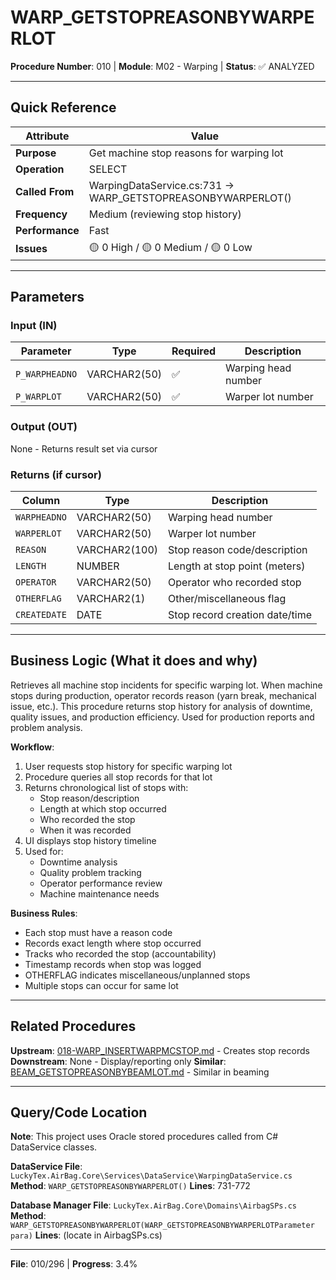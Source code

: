 # WARP_GETSTOPREASONBYWARPERLOT

**Procedure Number**: 010 | **Module**: M02 - Warping | **Status**: ✅ ANALYZED

---

## Quick Reference

| Attribute | Value |
|-----------|-------|
| **Purpose** | Get machine stop reasons for warping lot |
| **Operation** | SELECT |
| **Called From** | WarpingDataService.cs:731 → WARP_GETSTOPREASONBYWARPERLOT() |
| **Frequency** | Medium (reviewing stop history) |
| **Performance** | Fast |
| **Issues** | 🟡 0 High / 🟡 0 Medium / 🟡 0 Low |

---

## Parameters

### Input (IN)

| Parameter | Type | Required | Description |
|-----------|------|----------|-------------|
| `P_WARPHEADNO` | VARCHAR2(50) | ✅ | Warping head number |
| `P_WARPLOT` | VARCHAR2(50) | ✅ | Warper lot number |

### Output (OUT)

None - Returns result set via cursor

### Returns (if cursor)

| Column | Type | Description |
|--------|------|-------------|
| `WARPHEADNO` | VARCHAR2(50) | Warping head number |
| `WARPERLOT` | VARCHAR2(50) | Warper lot number |
| `REASON` | VARCHAR2(100) | Stop reason code/description |
| `LENGTH` | NUMBER | Length at stop point (meters) |
| `OPERATOR` | VARCHAR2(50) | Operator who recorded stop |
| `OTHERFLAG` | VARCHAR2(1) | Other/miscellaneous flag |
| `CREATEDATE` | DATE | Stop record creation date/time |

---

## Business Logic (What it does and why)

Retrieves all machine stop incidents for specific warping lot. When machine stops during production, operator records reason (yarn break, mechanical issue, etc.). This procedure returns stop history for analysis of downtime, quality issues, and production efficiency. Used for production reports and problem analysis.

**Workflow**:
1. User requests stop history for specific warping lot
2. Procedure queries all stop records for that lot
3. Returns chronological list of stops with:
   - Stop reason/description
   - Length at which stop occurred
   - Who recorded the stop
   - When it was recorded
4. UI displays stop history timeline
5. Used for:
   - Downtime analysis
   - Quality problem tracking
   - Operator performance review
   - Machine maintenance needs

**Business Rules**:
- Each stop must have a reason code
- Records exact length where stop occurred
- Tracks who recorded the stop (accountability)
- Timestamp records when stop was logged
- OTHERFLAG indicates miscellaneous/unplanned stops
- Multiple stops can occur for same lot

---

## Related Procedures

**Upstream**: [018-WARP_INSERTWARPMCSTOP.md](./018-WARP_INSERTWARPMCSTOP.md) - Creates stop records
**Downstream**: None - Display/reporting only
**Similar**: [BEAM_GETSTOPREASONBYBEAMLOT.md](../03_Beaming/BEAM_GETSTOPREASONBYBEAMLOT.md) - Similar in beaming

---

## Query/Code Location

**Note**: This project uses Oracle stored procedures called from C# DataService classes.

**DataService File**: `LuckyTex.AirBag.Core\Services\DataService\WarpingDataService.cs`
**Method**: `WARP_GETSTOPREASONBYWARPERLOT()`
**Lines**: 731-772

**Database Manager File**: `LuckyTex.AirBag.Core\Domains\AirbagSPs.cs`
**Method**: `WARP_GETSTOPREASONBYWARPERLOT(WARP_GETSTOPREASONBYWARPERLOTParameter para)`
**Lines**: (locate in AirbagSPs.cs)

---

**File**: 010/296 | **Progress**: 3.4%
